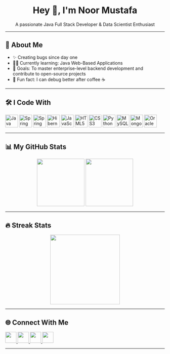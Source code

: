<h1 align="center">Hey 👋, I'm Noor Mustafa</h1>

<p align="center">A passionate Java Full Stack Developer &  Data Scientist  Enthusiast</p>

---

## 🚀 About Me

- ✨ Creating bugs since day one
- 👨‍💻 Currently learning: Java Web-Based Applications
- 🎯 Goals: To master enterprise-level backend development and contribute to open-source projects
- 🎲 Fun fact: I can debug better after coffee ☕

---

## 🛠️ I Code With

<div align="left">
  <img src="https://cdn.jsdelivr.net/gh/devicons/devicon/icons/java/java-original.svg" height="40" alt="Java" />
  <img src="https://cdn.jsdelivr.net/gh/devicons/devicon/icons/spring/spring-original.svg" height="40" alt="Spring" />
  <img src="https://cdn.jsdelivr.net/gh/devicons/devicon/icons/spring/spring-original-wordmark.svg" height="40" alt="Spring Boot" />
  <img src="https://cdn.jsdelivr.net/gh/devicons/devicon/icons/hibernate/hibernate-original.svg" height="40" alt="Hibernate" />
  <img src="https://cdn.jsdelivr.net/gh/devicons/devicon/icons/javascript/javascript-original.svg" height="40" alt="JavaScript" />
  <img src="https://cdn.jsdelivr.net/gh/devicons/devicon/icons/html5/html5-original.svg" height="40" alt="HTML5" />
  <img src="https://cdn.jsdelivr.net/gh/devicons/devicon/icons/css3/css3-original.svg" height="40" alt="CSS3" />
  <img src="https://cdn.jsdelivr.net/gh/devicons/devicon/icons/python/python-original.svg" height="40" alt="Python" />
  <img src="https://cdn.jsdelivr.net/gh/devicons/devicon/icons/mysql/mysql-original.svg" height="40" alt="MySQL" />
  <img src="https://cdn.jsdelivr.net/gh/devicons/devicon/icons/mongodb/mongodb-original.svg" height="40" alt="MongoDB" />
  <img src="https://cdn.jsdelivr.net/gh/devicons/devicon/icons/oracle/oracle-original.svg" height="40" alt="Oracle" />
</div>

---

## 📊 My GitHub Stats

<div align="center">
  <img src="https://github-readme-stats.vercel.app/api?username=Noormustafa&show_icons=true&theme=dracula&include_all_commits=true&count_private=true" height="150" />
  <img src="https://github-readme-stats.vercel.app/api/top-langs/?username=Noormustafa&layout=compact&langs_count=6&theme=dracula" height="150" />
</div>

---

## 🔥 Streak Stats

<div align="center">
  
  <img src="https://streak-stats.demolab.com?user=Noormustafaa&theme=dark&hide_border=false&border_radius=5" height="220" />

</div>

---

## 🌐 Connect With Me

<div align="left">
  <a href="https://www.linkedin.com/in/noor-mustafa-rajpar-1b18a7288/" target="_blank">
    <img src="https://img.shields.io/static/v1?message=LinkedIn&logo=linkedin&label=&color=0077B5&logoColor=white&style=for-the-badge" height="35" />
  </a>
  <a href="mailto:musawirpresents@gmail.com " target="_blank">
    <img src="https://img.shields.io/static/v1?message=Gmail&logo=gmail&label=&color=D14836&logoColor=white&style=for-the-badge" height="35" />
  </a>
  <a href="https://instagram.com/noormustafa121" target="_blank">
    <img src="https://img.shields.io/static/v1?message=Instagram&logo=instagram&label=&color=E4405F&logoColor=white&style=for-the-badge" height="35" />
  </a>
  <a href="https://youtube.com/" target="_blank">
    <img src="https://img.shields.io/static/v1?message=Youtube&logo=youtube&label=&color=FF0000&logoColor=white&style=for-the-badge" height="35" />
  </a>
</div>

---
